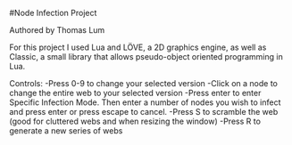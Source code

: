 #Node Infection Project

Authored by Thomas Lum

For this project I used Lua and LÖVE, a 2D graphics engine, as well as Classic, a small library that allows pseudo-object oriented programming in Lua.

Controls:
-Press 0-9 to change your selected version
-Click on a node to change the entire web to your selected version
-Press enter to enter Specific Infection Mode.  Then enter a number of nodes you wish to infect and press enter or press escape to cancel.
-Press S to scramble the web (good for cluttered webs and when resizing the window)
-Press R to generate a new series of webs 
